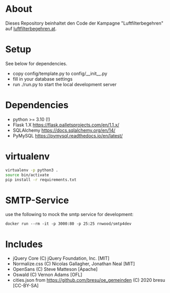 # About

Dieses Repository beinhaltet den Code der Kampagne "Luftfilterbegehren" auf [luftfilterbegehren.at](https://luftfilterbegehren.at/).

# Setup

See below for dependencies.
- copy config/template.py to config/\_\_init\_\_.py
- fill in your database settings
- run ./run.py to start the local development server

# Dependencies

- python >= 3.10 (!)
- Flask 1.X https://flask.palletsprojects.com/en/1.1.x/
- SQLAlchemy https://docs.sqlalchemy.org/en/14/
- PyMySQL https://pymysql.readthedocs.io/en/latest/

# virtualenv

```bash
virtualenv -p python3 .
source bin/activate
pip install -r requirements.txt
```

# SMTP-Service

use the following to mock the smtp service for development:
```
docker run --rm -it -p 3000:80 -p 25:25 rnwood/smtp4dev
```

# Includes

- jQuery Core (C) jQuery Foundation, Inc. [MIT]
- Normalize.css (C) Nicolas Gallagher, Jonathan Neal [MIT]
- OpenSans (C) Steve Matteson [Apache]
- Oswald (C) Vernon Adams [OFL]
- cities.json from https://github.com/bresu/oe_gemeinden (C) 2020 bresu [CC-BY-SA]
